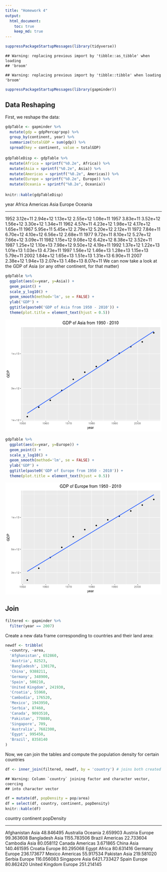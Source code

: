 ```yaml
---
title: "Homework 4"
output:
  html_document:
    toc: true
    keep_md: true
---
```





```r
suppressPackageStartupMessages(library(tidyverse))
```

```
## Warning: replacing previous import by 'tibble::as_tibble' when loading
## 'broom'
```

```
## Warning: replacing previous import by 'tibble::tibble' when loading 'broom'
```

```r
suppressPackageStartupMessages(library(gapminder))
```

## Data Reshaping

First, we reshape the data: 

```r
gdpTable <- gapminder %>% 
  mutate(gdp = gdpPercap*pop) %>% 
  group_by(continent, year) %>%
  summarize(totalGDP = sum(gdp)) %>% 
  spread(key = continent, value = totalGDP)

gdpTableDisp <- gdpTable %>% 
  mutate(Africa = sprintf("%0.2e", Africa)) %>% 
  mutate(Asia = sprintf("%0.2e", Asia)) %>% 
  mutate(Americas = sprintf("%0.2e", Americas)) %>% 
  mutate(Europe = sprintf("%0.2e", Europe)) %>% 
  mutate(Oceania = sprintf("%0.2e", Oceania))

knitr::kable(gdpTableDisp)
```



 year  Africa     Americas   Asia       Europe     Oceania  
-----  ---------  ---------  ---------  ---------  ---------
 1952  3.12e+11   2.94e+12   1.13e+12   2.55e+12   1.08e+11 
 1957  3.83e+11   3.52e+12   1.56e+12   3.30e+12   1.34e+11 
 1962  4.57e+11   4.23e+12   1.98e+12   4.17e+12   1.65e+11 
 1967  5.95e+11   5.45e+12   2.79e+12   5.20e+12   2.12e+11 
 1972  7.84e+11   6.70e+12   4.10e+12   6.56e+12   2.68e+11 
 1977  9.72e+11   8.10e+12   5.27e+12   7.66e+12   3.09e+11 
 1982  1.15e+12   9.08e+12   6.42e+12   8.38e+12   3.52e+11 
 1987  1.25e+12   1.10e+13   7.98e+12   9.50e+12   4.19e+11 
 1992  1.37e+12   1.22e+13   1.01e+13   1.03e+13   4.73e+11 
 1997  1.56e+12   1.46e+13   1.28e+13   1.15e+13   5.79e+11 
 2002  1.84e+12   1.65e+13   1.51e+13   1.31e+13   6.90e+11 
 2007  2.38e+12   1.94e+13   2.07e+13   1.48e+13   8.07e+11 
We can now take a look at the GDP of Asia (or any other continent, for that matter)

```r
gdpTable %>% 
  ggplot(aes(x=year, y=Asia)) + 
  geom_point() + 
  scale_y_log10() + 
  geom_smooth(method='lm', se = FALSE) + 
  ylab('GDP') + 
  ggtitle(paste0('GDP of Asia from 1950 - 2010')) +
  theme(plot.title = element_text(hjust = 0.5))
```

![](hw04_files/figure-html/unnamed-chunk-3-1.png)<!-- -->


```r
gdpTable %>% 
  ggplot(aes(x=year, y=Europe)) + 
  geom_point() + 
  scale_y_log10() + 
  geom_smooth(method='lm', se = FALSE) + 
  ylab('GDP') + 
  ggtitle(paste0('GDP of Europe from 1950 - 2010')) +
  theme(plot.title = element_text(hjust = 0.5))
```

![](hw04_files/figure-html/unnamed-chunk-4-1.png)<!-- -->

## Join 

```r
filtered <- gapminder %>% 
  filter(year == 2007)
```

Create a new data frame corresponding to countries and their land area:

```r
newdf <- tribble(
  ~country, ~area, 
  'Afghanistan', 652860, 
  'Austria', 82523, 
  'Bangladesh', 130170,
  'China', 9388211, 
  'Germany', 348900,
  'Spain', 500210,
  'United Kingdom', 241930, 
  'Croatia', 55960,
  'Cambodia', 176520,
  'Mexico', 1943950, 
  'Serbia', 87460, 
  'Canada', 9093510,
  'Pakistan', 770880,
  'Singapore', 709, 
  'Australia', 7682300,
  'Egypt', 995450,
  'Brazil', 8358140
)
```

Now, we can join the tables and compute the population density for certain countries

```r
df <- inner_join(filtered, newdf, by = 'country') # joins both created tables by country
```

```
## Warning: Column `country` joining factor and character vector, coercing
## into character vector
```

```r
df = mutate(df, popDensity = pop/area)
df = select(df, country, continent, popDensity)
knitr::kable(df)
```



country          continent     popDensity
---------------  ----------  ------------
Afghanistan      Asia           48.846495
Australia        Oceania         2.659903
Austria          Europe         99.363608
Bangladesh       Asia         1155.783506
Brazil           Americas       22.733604
Cambodia         Asia           80.058112
Canada           Americas        3.671865
China            Asia          140.461595
Croatia          Europe         80.295068
Egypt            Africa         80.631416
Germany          Europe        236.173677
Mexico           Americas       55.917534
Pakistan         Asia          219.581020
Serbia           Europe        116.056083
Singapore        Asia         6421.733427
Spain            Europe         80.862420
United Kingdom   Europe        251.214145
